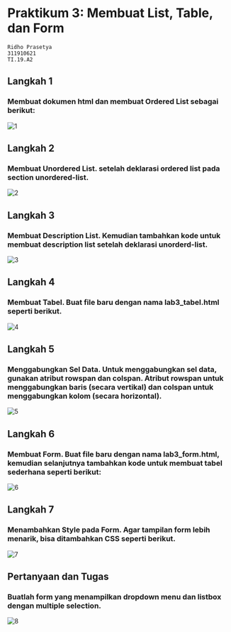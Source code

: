 # Praktikum 3: Membuat List, Table, dan Form
```
Ridho Prasetya
311910621
TI.19.A2
```
## Langkah 1
### Membuat dokumen html dan membuat Ordered List sebagai berikut:
![1](https://user-images.githubusercontent.com/56241745/114454968-6482df00-9c05-11eb-9940-9b661cccde21.png)
## Langkah 2
### Membuat Unordered List. setelah deklarasi ordered list pada section unordered-list.
![2](https://user-images.githubusercontent.com/56241745/114454980-68166600-9c05-11eb-9e65-f0c3f388ef43.png)
## Langkah 3
### Membuat Description List. Kemudian tambahkan kode untuk membuat description list setelah deklarasi unorderd-list.
![3](https://user-images.githubusercontent.com/56241745/114454997-6e0c4700-9c05-11eb-9623-3b6153553ac5.png)
## Langkah 4
### Membuat Tabel. Buat file baru dengan nama lab3_tabel.html seperti berikut.
![4](https://user-images.githubusercontent.com/56241745/114455009-71073780-9c05-11eb-9125-88bb830edae1.png)
## Langkah 5
### Menggabungkan Sel Data. Untuk menggabungkan sel data, gunakan atribut rowspan dan colspan. Atribut rowspan untuk menggabungkan baris (secara vertikal) dan colspan untuk menggabungkan kolom (secara horizontal).
![5](https://user-images.githubusercontent.com/56241745/114455016-75335500-9c05-11eb-9d5d-d2466850be40.png)
## Langkah 6
### Membuat Form. Buat file baru dengan nama lab3_form.html, kemudian selanjutnya tambahkan kode untuk membuat tabel sederhana seperti berikut:
![6](https://user-images.githubusercontent.com/56241745/114455032-78c6dc00-9c05-11eb-8bb4-947ce0c0950d.png)
## Langkah 7
### Menambahkan Style pada Form. Agar tampilan form lebih menarik, bisa ditambahkan CSS seperti berikut.
![7](https://user-images.githubusercontent.com/56241745/114455055-7f555380-9c05-11eb-8297-32ff1167a508.png)
## Pertanyaan dan Tugas
### Buatlah form yang menampilkan dropdown menu dan listbox dengan multiple selection.
![8](https://user-images.githubusercontent.com/56241745/114455064-82504400-9c05-11eb-8a0c-4aa3957add34.png)
